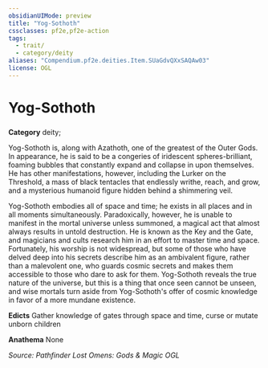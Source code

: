 ```yaml
---
obsidianUIMode: preview
title: "Yog-Sothoth"
cssclasses: pf2e,pf2e-action
tags:
  - trait/
  - category/deity
aliases: "Compendium.pf2e.deities.Item.SUaGdvQXxSAQAw03"
license: OGL
---
```

# Yog-Sothoth

### 

**Category** deity; 




Yog-Sothoth is, along with Azathoth, one of the greatest of the Outer Gods. In appearance, he is said to be a congeries of iridescent spheres-brilliant, foaming bubbles that constantly expand and collapse in upon themselves. He has other manifestations, however, including the Lurker on the Threshold, a mass of black tentacles that endlessly writhe, reach, and grow, and a mysterious humanoid figure hidden behind a shimmering veil.

Yog-Sothoth embodies all of space and time; he exists in all places and in all moments simultaneously. Paradoxically, however, he is unable to manifest in the mortal universe unless summoned, a magical act that almost always results in untold destruction. He is known as the Key and the Gate, and magicians and cults research him in an effort to master time and space. Fortunately, his worship is not widespread, but some of those who have delved deep into his secrets describe him as an ambivalent figure, rather than a malevolent one, who guards cosmic secrets and makes them accessible to those who dare to ask for them. Yog-Sothoth reveals the true nature of the universe, but this is a thing that once seen cannot be unseen, and wise mortals turn aside from Yog-Sothoth's offer of cosmic knowledge in favor of a more mundane existence.

**Edicts** Gather knowledge of gates through space and time, curse or mutate unborn children

**Anathema** None

*Source: Pathfinder Lost Omens: Gods & Magic*
*OGL*